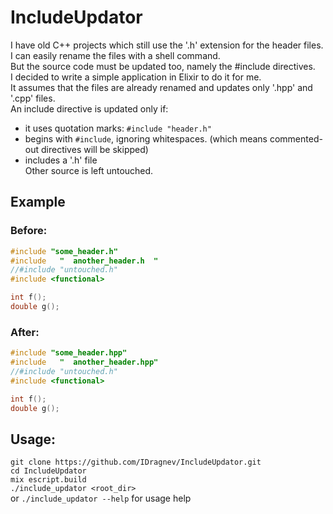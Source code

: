 # IncludeUpdator

I have old C++ projects which still use the '.h' extension for the header files.  
I can easily rename the files with a shell command.  
But the source code must be updated too, namely the #include directives.  
I decided to write a simple application in Elixir to do it for me.  
It assumes that the files are already renamed and updates only '.hpp' and '.cpp' files.   
An include directive is updated only if:
  - it uses quotation marks: `#include "header.h"`
  - begins with `#include`, ignoring whitespaces. (which means commented-out directives will be skipped)
  - includes a '.h' file    
Other source is left untouched.  

## Example  
### Before:  
```c++
#include "some_header.h"
#include   "  another_header.h  "
//#include "untouched.h"
#include <functional>

int f();
double g();
```

### After:
```c++
#include "some_header.hpp"
#include   "  another_header.hpp"
//#include "untouched.h"
#include <functional>

int f();
double g();
```

## Usage:
`git clone https://github.com/IDragnev/IncludeUpdator.git`   
`cd IncludeUpdator`  
`mix escript.build`  
`./include_updator <root_dir>`  
or `./include_updator --help`  for usage help

